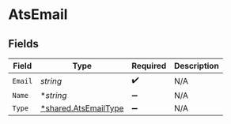 # AtsEmail


## Fields

| Field                                                              | Type                                                               | Required                                                           | Description                                                        |
| ------------------------------------------------------------------ | ------------------------------------------------------------------ | ------------------------------------------------------------------ | ------------------------------------------------------------------ |
| `Email`                                                            | *string*                                                           | :heavy_check_mark:                                                 | N/A                                                                |
| `Name`                                                             | **string*                                                          | :heavy_minus_sign:                                                 | N/A                                                                |
| `Type`                                                             | [*shared.AtsEmailType](../../../pkg/models/shared/atsemailtype.md) | :heavy_minus_sign:                                                 | N/A                                                                |